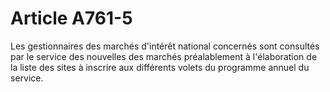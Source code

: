 # Article A761-5

Les gestionnaires des marchés d'intérêt national concernés sont consultés par le service des nouvelles des marchés préalablement à l'élaboration de la liste des sites à inscrire aux différents volets du programme annuel du service.
